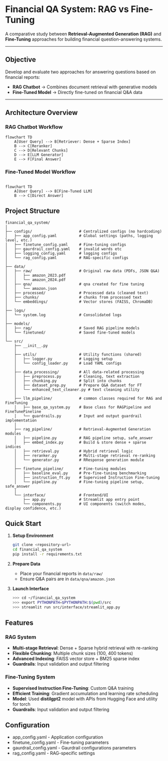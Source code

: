 # Financial QA System: RAG vs Fine-Tuning  

A comparative study between **Retrieval-Augmented Generation (RAG)** and **Fine-Tuning** approaches for building financial question-answering systems.

---

## Objective
Develop and evaluate two approaches for answering questions based on financial reports:
- **RAG Chatbot** → Combines document retrieval with generative models  
- **Fine-Tuned Model** → Directly fine-tuned on financial Q&A data  

---

## Architecture Overview  

### RAG Chatbot Workflow
```mermaid
flowchart TD
    A[User Query] --> B[Retriever: Dense + Sparse Index]
    B --> C[Reranker]
    C --> D[Relevant Chunks]
    D --> E[LLM Generator]
    E --> F[Final Answer]
```
### Fine-Tuned Model Workflow
```mermaid

flowchart TD
    A[User Query] --> B[Fine-Tuned LLM]
    B --> C[Direct Answer]
```

## Project Structure

```
financial_qa_system/
│
├── configs/                     # Centralized configs (no hardcoding)
│   ├── app_config.yaml          # Global settings (paths, logging level, etc.)
│   ├── finetune_config.yaml     # Fine-tuning configs
│   ├── gaurdrail_config.yaml    # invalid words etc
│   ├── logging_config.yaml      # logging configs
│   └── rag_config.yaml          # RAG-specific configs
│
├── data/
│   ├── raw/                     # Original raw data (PDFs, JSON Q&A)
│   │   ├── amazon_2023.pdf
│   │   └── amazon_2024.pdf
│   ├── qna/                     # qna created for fine tuning
│   │   └── amazon.json
│   ├── processed/               # Processed data (cleaned text)
│   ├── chunks/                  # chunks from processed text
│   └── embeddings/              # Vector stores (FAISS, ChromaDB)
│
├── logs/
│   └── system.log               # Consolidated logs
│
├── models/
│   ├── rag/                     # Saved RAG pipeline models
│   └── finetuned/               # Saved fine-tuned models
│
└── src/
    ├── __init__.py
    │
    ├── utils/                   # Utility functions (shared)
    │   ├── logger.py            # Logging setup
    │   └── config_loader.py     # Load YAML configs
    │
    ├── data_processing/         # All data-related processing
    │   ├── preprocess.py        # Cleaning, text extraction
    │   ├── chunking.py          # Split into chunks
    │   ├── dataset_prep.py      # Prepare Q&A dataset for FT
    │   └── enhanced_text_cleaner.py # text cleaning utility
    │
    ├── llm_pipeline/            # common classes required for RAG and FineTuning
    │   ├── base_qa_system.py    # Base class for RAGPipeline and FineTunePineline
    │   └── guardrails.py        # Input and output guardrail implementation
    │
    ├── rag_pipeline/            # Retrieval-Augmented Generation modules
    │   ├── pipeline.py          # RAG pipeline setup, safe_answer
    │   ├── embed_index.py       # Build & store dense + sparse indices
    │   ├── retrieval.py         # Hybrid retrieval logic
    │   ├── reranker.py          # Multi-stage retrieval re-ranking
    │   └── generator.py         # RResponse generation module
    │
    ├── finetune_pipeline/       # Fine-tuning modules
    │   ├── baseline_eval.py     # Pre-fine-tuning benchmarking
    │   ├── instruction_ft.py    # Supervised Instruction Fine-tuning
    │   └── pipeline.py          # Fine-tuning pipeline setup, safe_answer
    │
    └── interface/               # Frontend/UI
        ├── app.py               # Streamlit app entry point
        └── components.py        # UI components (switch modes, display confidence, etc.)
```

## Quick Start

1. **Setup Environment**
   ```bash
   git clone <repository-url>
   cd financial_qa_system
   pip install -r requirements.txt
   ```

2. **Prepare Data**
   - Place your financial reports in `data/raw/`
   - Ensure Q&A pairs are in `data/qna/amazon.json`

4. **Launch Interface**
   ```bash
   >>> cd ~/financial_qa_system
   >>> export PYTHONPATH=$PYTHONPATH:$(pwd)/src
   >>> streamlit run src/interface/streamlit_app.py
   ```

## Features

### RAG System
- **Multi-stage Retrieval**: Dense + Sparse hybrid retrieval with re-ranking
- **Flexible Chunking**: Multiple chunk sizes (100, 400 tokens)
- **Advanced Indexing**: FAISS vector store + BM25 sparse index
- **Guardrails**: Input validation and output filtering

### Fine-Tuning System  
- **Supervised Instruction Fine-Tuning**: Custom Q&A training
- **Efficient Training**: Gradient accumulation and learning rate scheduling
- **Model**: Used **distilgpt2** model with APIs from Hugging Face and utility for torch
- **Guardrails**: Input validation and output filtering

## Configuration

- app_config.yaml - Application configuration
- finetune_config.yaml - Fine-tuning parameters
- gaurdrail_config.yaml - Gaurdrail configurations parameters
- rag_config.yaml - RAG-specific settings
